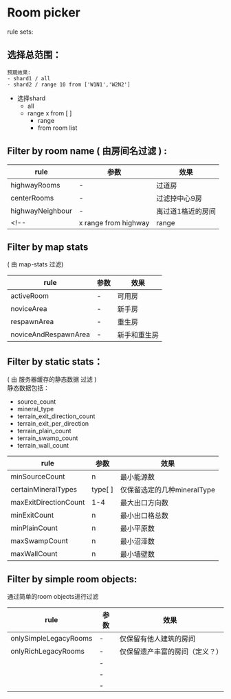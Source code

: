 # Room picker

rule sets:

## 选择总范围：

    预期效果:   
    - shard1 / all  
    - shard2 / range 10 from ['W1N1','W2N2'] 
    

- 选择shard
  -  all
  -  range x from [ ]
     - range
     - from room list



## Filter by room name ( 由房间名过滤 ) :   

| rule             | 参数                 | 效果              |
| ---------------- | -------------------- | ----------------- |
| highwayRooms     | -                    | 过道房            |
| centerRooms      | -                    | 过滤掉中心9房     |
| highwayNeighbour | -                    | 离过道1格近的房间 |
| <!--             | x range from highway | range             | 仅保留离过道n格近的房间 | --> |

## Filter by map stats
 ( 由 map-stats 过滤)

 | rule                 | 参数 | 效果         |
 | -------------------- | ---- | ------------ |
 | activeRoom           | -    | 可用房       |
 | noviceArea           | -    | 新手房       |
 | respawnArea          | -    | 重生房       |
 | noviceAndRespawnArea | -    | 新手和重生房 |


## Filter by static stats：
 ( 由 服务器缓存的静态数据 过滤 )   
静态数据包括：  
<!-- - room_status - 不是很静态 -->
- source_count
- mineral_type
- terrain_exit_direction_count
- terrain_exit_per_direction
- terrain_plain_count
- terrain_swamp_count
- terrain_wall_count 

    
| rule                  | 参数    | 效果                        |
| --------------------- | ------- | --------------------------- |
| minSourceCount        | n       | 最小能源数                  |
| certainMineralTypes   | type[ ] | 仅保留选定的几种mineralType |
| maxExitDirectionCount | 1-4     | 最大出口方向数              |
| minExitCount          | n       | 最小出口格总数              |
| minPlainCount         | n       | 最小平原数                  |
| maxSwampCount         | n       | 最小沼泽数                  |
| maxWallCount          | n       | 最小墙壁数                  |



## Filter by simple room objects:  
通过简单的room objects进行过滤

| rule                  | 参数 | 效果                           |
| --------------------- | ---- | ------------------------------ |
| onlySimpleLegacyRooms | -    | 仅保留有他人建筑的房间         |
| onlyRichLegacyRooms   | -    | 仅保留遗产丰富的房间（定义？） |
|                       | -    |                                |
|                       | -    |                                |
|                       | -    |                                |








